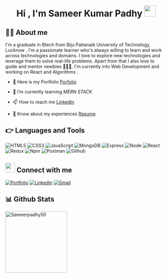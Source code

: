 <h1 align="center">Hi , I'm Sameer Kumar Padhy <img src="https://media.giphy.com/media/hvRJCLFzcasrR4ia7z/giphy.gif" width="35"></h1>


## :sassy_man:  About me
 I'm a graduate in Btech  from  Biju Pattanaik University of Technology, Lucknow . I'm a passionate learner who's always willing to learn and work across technologies and domains. I love to explore new technologies and leverage them to solve real-life problems. Apart from that I also love to guide and mentor newbies 👨🏻‍💻. I'm currently into Web Development  and working on React and Algorithms .

- 🔭 Here is my Portfolio [Porfolio](https://sameerpadhy50.github.io/)

- 🌱 I’m currently learning *MERN STACK*

- 📫 How to reach me [LinkedIn](https://www.linkedin.com/in/sameer-kumar-padhy-4019ba131/)

- 📄 Know about my experiences [Resume](https://drive.google.com/file/d/1EBpgx-1_-rFSJ3nTFfWuJ0pxqDX-YY3v/view?usp=sharing)


## 👉 Languages and Tools

![HTML5](https://img.shields.io/badge/-HTML5-000000?style=flat&logo=html5)
![CSS3](https://img.shields.io/badge/-CSS-000000?style=flat&logo=css3)
![JavaScript](https://img.shields.io/badge/-JavaScript-000000?style=flat&logo=javascript)
![MongoDB](https://img.shields.io/badge/-MongoDB-000000?style=flat&logo=mongodb)
![Express](https://img.shields.io/badge/-Express-000000?style=flat&logo=express)
![Node](https://img.shields.io/badge/-Node-000000?style=flat&logo=node.js)
![React](https://img.shields.io/badge/-React-000000?style=flat&logo=react)
![Redux](https://img.shields.io/badge/-Redux-000000?style=flat&logo=redux)
![Npm](https://img.shields.io/badge/-npm-000000?style=flat&logo=npm)
![Postman](https://img.shields.io/badge/-postman-000000?style=flat&logo=postman)
![Github](https://img.shields.io/badge/-Github-000000?style=flat&logo=github) <br />


## <img src="https://media.giphy.com/media/iY8CRBdQXODJSCERIr/giphy.gif" width="30px"> Connect with me
[![Portfolio](https://img.shields.io/badge/-Porfolio-000?style=flat&logo=🔭&logoColor=white)](https://sameerpadhy50.github.io/)
[![Linkedin](https://img.shields.io/badge/-LinkedIn-blue?style=flat&logo=Linkedin&logoColor=white)](https://www.linkedin.com/in/sameer-kumar-padhy-4019ba131/)
[![Gmail](https://img.shields.io/badge/-Gmail-c14438?style=flat&logo=Gmail&logoColor=white)](mailto:sameerpadhy50@gmail.com)

## 📊 Github Stats

 <img src="https://github-readme-stats.vercel.app/api/top-langs?username=Sameerpadhy50&langs_count=10&show_icons=true&locale=en&layout=compact&theme=algolia"   alt="Sameerpadhy50" height="192px"/>
  <br/>
  </p>

<div align="center">
  <a href="https://www.linkedin.com/in/sameer-kumar-padhy-4019ba131/"> 
<!--   <img  src="https://github.com/1999AZZAR/1999AZZAR/blob/main/resources/img/grid-snake.svg"
       alt="snake" /> -->
 </a>
</div>

<!-- <p align="center">
        <img src="https://raw.githubusercontent.com/mayhemantt/mayhemantt/Update/svg/Bottom.svg" alt="Github Stats" />
</p> -->
